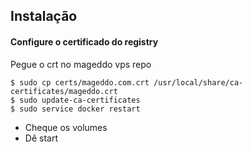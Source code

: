 ## Instalação

#### Configure o certificado do registry
Pegue o crt no mageddo vps repo

```
$ sudo cp certs/mageddo.com.crt /usr/local/share/ca-certificates/mageddo.crt
$ sudo update-ca-certificates
$ sudo service docker restart
```

* Cheque os volumes
* Dê start